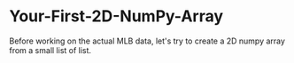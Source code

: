 # Your-First-2D-NumPy-Array
Before working on the actual MLB data, let's try to create a 2D numpy array from a small list of list.

